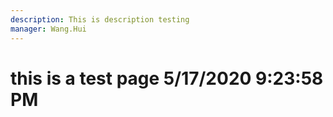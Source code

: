 ```yaml
---
description: This is description testing
manager: Wang.Hui
---
```

# this is a test page 5/17/2020 9:23:58 PM